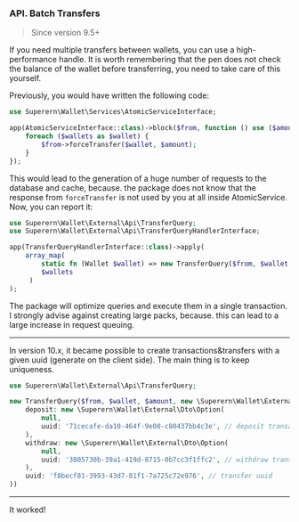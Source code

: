 ### API. Batch Transfers

> Since version 9.5+

If you need multiple transfers between wallets, you can use a high-performance handle. It is worth remembering that the pen does not check the balance of the wallet before transferring, you need to take care of this yourself.

Previously, you would have written the following code:
```php
use Superern\Wallet\Services\AtomicServiceInterface;

app(AtomicServiceInterface::class)->block($from, function () use ($amount, $from, $wallets) {
    foreach ($wallets as $wallet) {
        $from->forceTransfer($wallet, $amount);
    }
});
```

This would lead to the generation of a huge number of requests to the database and cache, because. the package does not know that the response from `forceTransfer` is not used by you at all inside AtomicService. Now, you can report it:
```php
use Superern\Wallet\External\Api\TransferQuery;
use Superern\Wallet\External\Api\TransferQueryHandlerInterface;

app(TransferQueryHandlerInterface::class)->apply(
    array_map(
        static fn (Wallet $wallet) => new TransferQuery($from, $wallet, $amount, null),
        $wallets
     )
);
```

The package will optimize queries and execute them in a single transaction. I strongly advise against creating large packs, because. this can lead to a large increase in request queuing.

---

In version 10.x, it became possible to create transactions&transfers with a given uuid (generate on the client side).
The main thing is to keep uniqueness.

```php
use Superern\Wallet\External\Api\TransferQuery;

new TransferQuery($from, $wallet, $amount, new \Superern\Wallet\External\Dto\Extra(
    deposit: new \Superern\Wallet\External\Dto\Option(
        null,
        uuid: '71cecafe-da10-464f-9e00-c80437bb4c3e', // deposit transaction
    ),
    withdraw: new \Superern\Wallet\External\Dto\Option(
        null,
        uuid: '3805730b-39a1-419d-8715-0b7cc3f1ffc2', // withdraw transaction
    ),
    uuid: 'f8becf81-3993-43d7-81f1-7a725c72e976', // transfer uuid
))
```

---
It worked! 

